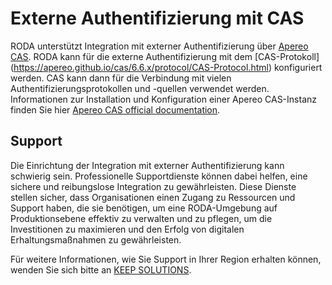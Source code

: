 # Externe Authentifizierung mit CAS

RODA unterstützt Integration mit externer Authentifizierung über [Apereo CAS](https://apereo.github.io/cas/). RODA kann für die externe Authentifizierung mit dem [CAS-Protokoll] (https://apereo.github.io/cas/6.6.x/protocol/CAS-Protocol.html) konfiguriert werden. 
CAS kann dann für die Verbindung mit vielen Authentifizierungsprotokollen und -quellen verwendet werden. Informationen zur Installation und Konfiguration einer Apereo CAS-Instanz finden Sie hier [Apereo CAS official documentation](https://apereo.github.io/cas/).

## Support

Die Einrichtung der Integration mit externer Authentifizierung kann schwierig sein. Professionelle Supportdienste können dabei helfen, eine sichere und reibungslose Integration zu gewährleisten. Diese Dienste stellen sicher, dass Organisationen einen Zugang zu Ressourcen und Support haben, die sie benötigen, um eine RODA-Umgebung auf Produktionsebene effektiv zu verwalten und zu pflegen, um die Investitionen zu maximieren und den Erfolg von digitalen Erhaltungsmaßnahmen zu gewährleisten.

Für weitere Informationen, wie Sie Support in Ihrer Region erhalten können, wenden Sie sich bitte an [KEEP SOLUTIONS](https://www.keep.pt/en/contacts-proposals-information-telephone-address).